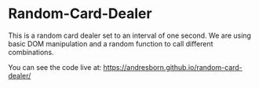 # Random-Card-Dealer

This is a random card dealer set to an interval of one second.
We are using basic DOM manipulation and a random function to call different combinations.

You can see the code live at:
https://andresborn.github.io/random-card-dealer/
